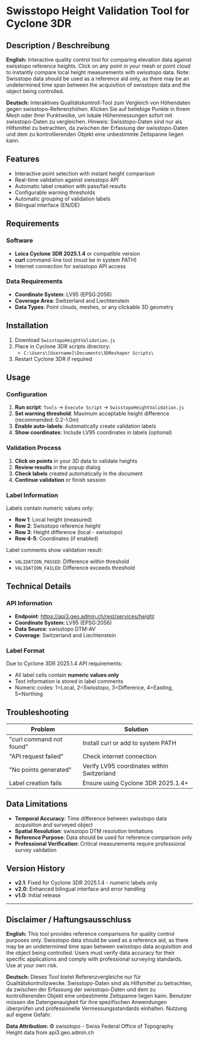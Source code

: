# Swisstopo Height Validation Tool for Cyclone 3DR

## Description / Beschreibung

**English:**
Interactive quality control tool for comparing elevation data against swisstopo reference heights. Click on any point in your mesh or point cloud to instantly compare local height measurements with swisstopo data. Note: Swisstopo data should be used as a reference aid only, as there may be an undetermined time span between the acquisition of swisstopo data and the object being controlled.

**Deutsch:**
Interaktives Qualitätskontroll-Tool zum Vergleich von Höhendaten gegen swisstopo-Referenzhöhen. Klicken Sie auf beliebige Punkte in Ihrem Mesh oder Ihrer Punktwolke, um lokale Höhenmessungen sofort mit swisstopo-Daten zu vergleichen. Hinweis: Swisstopo-Daten sind nur als Hilfsmittel zu betrachten, da zwischen der Erfassung der swisstopo-Daten und dem zu kontrollierenden Objekt eine unbestimmte Zeitspanne liegen kann.

## Features

- Interactive point selection with instant height comparison
- Real-time validation against swisstopo API
- Automatic label creation with pass/fail results
- Configurable warning thresholds
- Automatic grouping of validation labels
- Bilingual interface (EN/DE)

## Requirements

### Software
- **Leica Cyclone 3DR 2025.1.4** or compatible version
- **curl** command-line tool (must be in system PATH)
- Internet connection for swisstopo API access

### Data Requirements
- **Coordinate System**: LV95 (EPSG:2056)
- **Coverage Area**: Switzerland and Liechtenstein
- **Data Types**: Point clouds, meshes, or any clickable 3D geometry

## Installation

1. Download `SwisstopoHeightValidation.js`
2. Place in Cyclone 3DR scripts directory:
   - `C:\Users\[Username]\Documents\3DReshaper Scripts\`
3. Restart Cyclone 3DR if required

## Usage

### Configuration
1. **Run script**: `Tools` → `Execute Script` → `SwisstopoHeightValidation.js`
2. **Set warning threshold**: Maximum acceptable height difference (recommended: 0.2-1.0m)
3. **Enable auto-labels**: Automatically create validation labels
4. **Show coordinates**: Include LV95 coordinates in labels (optional)

### Validation Process
1. **Click on points** in your 3D data to validate heights
2. **Review results** in the popup dialog
3. **Check labels** created automatically in the document
4. **Continue validation** or finish session

### Label Information
Labels contain numeric values only:
- **Row 1**: Local height (measured)
- **Row 2**: Swisstopo reference height
- **Row 3**: Height difference (local - swisstopo)
- **Row 4-5**: Coordinates (if enabled)

Label comments show validation result:
- `VALIDATION_PASSED`: Difference within threshold
- `VALIDATION_FAILED`: Difference exceeds threshold

## Technical Details

### API Information
- **Endpoint**: https://api3.geo.admin.ch/rest/services/height
- **Coordinate System**: LV95 (EPSG:2056)
- **Data Source**: swisstopo DTM-AV
- **Coverage**: Switzerland and Liechtenstein

### Label Format
Due to Cyclone 3DR 2025.1.4 API requirements:
- All label cells contain **numeric values only**
- Text information is stored in label comments
- Numeric codes: 1=Local, 2=Swisstopo, 3=Difference, 4=Easting, 5=Northing

## Troubleshooting

| Problem | Solution |
|---------|----------|
| "curl command not found" | Install curl or add to system PATH |
| "API request failed" | Check internet connection |
| "No points generated" | Verify LV95 coordinates within Switzerland |
| Label creation fails | Ensure using Cyclone 3DR 2025.1.4+ |

## Data Limitations

- **Temporal Accuracy**: Time difference between swisstopo data acquisition and surveyed object
- **Spatial Resolution**: swisstopo DTM resolution limitations
- **Reference Purpose**: Data should be used for reference comparison only
- **Professional Verification**: Critical measurements require professional survey validation

## Version History

- **v2.1**: Fixed for Cyclone 3DR 2025.1.4 - numeric labels only
- **v2.0**: Enhanced bilingual interface and error handling
- **v1.0**: Initial release

---

## Disclaimer / Haftungsausschluss

**English:**
This tool provides reference comparisons for quality control purposes only. Swisstopo data should be used as a reference aid, as there may be an undetermined time span between swisstopo data acquisition and the object being controlled. Users must verify data accuracy for their specific applications and comply with professional surveying standards. Use at your own risk.

**Deutsch:**
Dieses Tool bietet Referenzvergleiche nur für Qualitätskontrollzwecke. Swisstopo-Daten sind als Hilfsmittel zu betrachten, da zwischen der Erfassung der swisstopo-Daten und dem zu kontrollierenden Objekt eine unbestimmte Zeitspanne liegen kann. Benutzer müssen die Datengenauigkeit für ihre spezifischen Anwendungen überprüfen und professionelle Vermessungsstandards einhalten. Nutzung auf eigene Gefahr.

**Data Attribution:**
© swisstopo - Swiss Federal Office of Topography  
Height data from api3.geo.admin.ch